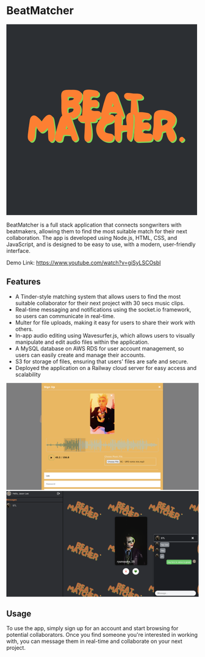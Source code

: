 # BeatMatcher 

![image alt text](./public/assist/img/logo.png)

BeatMatcher is a full stack application that connects songwriters with beatmakers, allowing them to find the most suitable match for their next collaboration. The app is developed using Node.js, HTML, CSS, and JavaScript, and is designed to be easy to use, with a modern, user-friendly interface.

Demo Link: https://www.youtube.com/watch?v=giSyLSCOsbI

## Features
- A Tinder-style matching system that allows users to find the most suitable collaborator for their next project with 30 secs music clips.
- Real-time messaging and notifications using the socket.io framework, so users can communicate in real-time.
- Multer for file uploads, making it easy for users to share their work with others.
- In-app audio editing using Wavesurfer.js, which allows users to visually manipulate and edit audio files within the application.
- A MySQL database on AWS RDS for user account management, so users can easily create and manage their accounts.
- S3 for storage of files, ensuring that users' files are safe and secure.
- Deployed the application on a Railway cloud server for easy access and scalability

![image alt text](./public/assist/img/demo1.png)
![image alt text](./public/assist/img/demo2.png)

## Usage

To use the app, simply sign up for an account and start browsing for potential collaborators. Once you find someone you're interested in working with, you can message them in real-time and collaborate on your next project.
